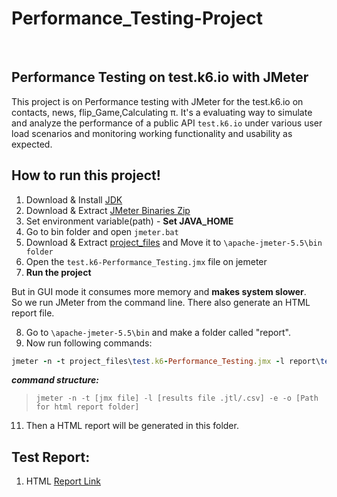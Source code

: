 # Performance_Testing-Project
<br>

## Performance Testing on test.k6.io with JMeter


This project is on Performance testing with JMeter for the test.k6.io on contacts, news, flip_Game,Calculating π. It's a evaluating way to simulate and analyze the performance of a public API `test.k6.io` under various user load scenarios and monitoring working functionality and usability as expected.



## How to run this project!
1. Download & Install [JDK](https://www.oracle.com/java/technologies/javase/jdk11-archive-downloads.html)
2. Download & Extract [JMeter Binaries Zip](https://jmeter.apache.org/download_jmeter.cgi)
3. Set environment variable(path) -  **Set JAVA_HOME**
4. Go to bin folder and open `jmeter.bat`
5. Download & Extract [project_files](https://drive.google.com/drive/folders/13SuvIsQtVSnPtEatu--I1_O4ma-ujcb4?usp=drive_link) and Move it to `\apache-jmeter-5.5\bin folder`
6. Open the `test.k6-Performance_Testing.jmx` file on jemeter
7. **Run the project**

But in GUI mode it consumes more memory and **makes system slower**. \
So we run JMeter from the command line. There also generate an HTML report file.

8. Go to `\apache-jmeter-5.5\bin` and make a folder called "report". 
9. Now run following commands:
```ruby
jmeter -n -t project_files\test.k6-Performance_Testing.jmx -l report\test.k6-Performance_Testing.jtl  -e -o report\TestResult.html
```

**_command structure:_**
>	`jmeter -n -t [jmx file] -l [results file .jtl/.csv] -e -o [Path for html report folder]`

11. Then a HTML report will be generated in this folder.




<!-- 
## Test Cases for this Testing:
`incomplete` 
-->

## Test Report:
1. HTML [Report Link](https://drive.google.com/drive/folders/1WM7cePqVMVgdr2F4CITW3jM7ccn2yJb1?usp=drive_link)
